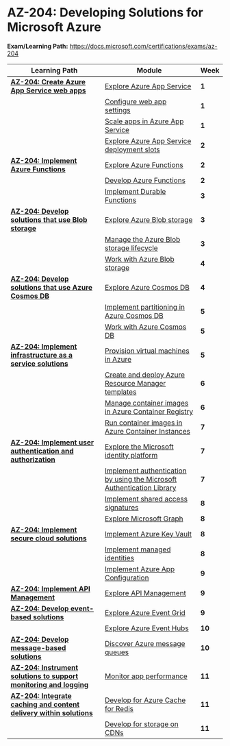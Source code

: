 # AZ-204: Developing Solutions for Microsoft Azure

**Exam/Learning Path:** https://docs.microsoft.com/certifications/exams/az-204

| **Learning Path** | **Module** | **Week** |
|-|-|-|
|**[AZ-204: Create Azure App Service web apps](https://docs.microsoft.com/learn/paths/create-azure-app-service-web-apps/)**| [Explore Azure App Service](https://docs.microsoft.com/learn/modules/introduction-to-azure-app-service/) | **1** 
| | [Configure web app settings](https://docs.microsoft.com/learn/modules/configure-web-app-settings/) | **1** 
| | [Scale apps in Azure App Service](https://docs.microsoft.com/learn/modules/scale-apps-app-service/) | **1** 
| | [Explore Azure App Service deployment slots](https://docs.microsoft.com/learn/modules/understand-app-service-deployment-slots/) | **2** 
|**[AZ-204: Implement Azure Functions](https://docs.microsoft.com/learn/paths/implement-azure-functions/)**| [Explore Azure Functions](https://docs.microsoft.com/learn/modules/explore-azure-functions/) | **2** 
| | [Develop Azure Functions](https://docs.microsoft.com/learn/modules/develop-azure-functions/) | **2** 
| | [Implement Durable Functions](https://docs.microsoft.com/learn/modules/implement-durable-functions/) | **3** 
|**[AZ-204: Develop solutions that use Blob storage](https://docs.microsoft.com/learn/paths/develop-solutions-that-use-blob-storage/)**| [Explore Azure Blob storage](https://docs.microsoft.com/learn/modules/explore-azure-blob-storage/) | **3** 
| | [Manage the Azure Blob storage lifecycle](https://docs.microsoft.com/learn/modules/manage-azure-blob-storage-lifecycle/) | **3** 
| | [Work with Azure Blob storage](https://docs.microsoft.com/learn/modules/work-azure-blob-storage/) | **4** 
|**[AZ-204: Develop solutions that use Azure Cosmos DB](https://docs.microsoft.com/learn/paths/az-204-develop-solutions-that-use-azure-cosmos-db/)**| [Explore Azure Cosmos DB](https://docs.microsoft.com/learn/modules/explore-azure-cosmos-db/) | **4** 
| | [Implement partitioning in Azure Cosmos DB](https://docs.microsoft.com/learn/modules/implement-partitioning-azure-cosmos-db/) | **5** 
| | [Work with Azure Cosmos DB](https://docs.microsoft.com/learn/modules/work-with-cosmos-db/) | **5** 
|**[AZ-204: Implement infrastructure as a service solutions](https://docs.microsoft.com/learn/paths/az-204-implement-iaas-solutions/)**| [Provision virtual machines in Azure](https://docs.microsoft.com/learn/modules/provision-virtual-machines-azure/) | **5** 
| | [Create and deploy Azure Resource Manager templates](https://docs.microsoft.com/learn/modules/create-deploy-azure-resource-manager-templates/) | **6** 
| | [Manage container images in Azure Container Registry](https://docs.microsoft.com/learn/modules/publish-container-image-to-azure-container-registry/) | **6** 
| | [Run container images in Azure Container Instances](https://docs.microsoft.com/learn/modules/create-run-container-images-azure-container-instances/) | **7** 
|**[AZ-204: Implement user authentication and authorization](https://docs.microsoft.com/learn/paths/az-204-implement-authentication-authorization/)**| [Explore the Microsoft identity platform](https://docs.microsoft.com/learn/modules/explore-microsoft-identity-platform/) | **7** 
| | [Implement authentication by using the Microsoft Authentication Library](https://docs.microsoft.com/learn/modules/implement-authentication-by-using-microsoft-authentication-library/) | **7** 
| | [Implement shared access signatures](https://docs.microsoft.com/learn/modules/implement-shared-access-signatures/) | **8** 
| | [Explore Microsoft Graph](https://docs.microsoft.com/learn/modules/microsoft-graph/) | **8** 
|**[AZ-204: Implement secure cloud solutions](https://docs.microsoft.com/learn/paths/az-204-implement-secure-cloud-solutions/)**| [Implement Azure Key Vault](https://docs.microsoft.com/learn/modules/implement-azure-key-vault/) | **8** 
| | [Implement managed identities](https://docs.microsoft.com/learn/modules/implement-managed-identities/) | **8** 
| | [Implement Azure App Configuration](https://docs.microsoft.com/learn/modules/implement-azure-app-configuration/) | **9** 
|**[AZ-204: Implement API Management](https://docs.microsoft.com/learn/paths/az-204-implement-api-management/)**| [Explore API Management](https://docs.microsoft.com/learn/modules/explore-api-management/) | **9** 
|**[AZ-204: Develop event-based solutions](https://docs.microsoft.com/learn/paths/az-204-develop-event-based-solutions/)**| [Explore Azure Event Grid](https://docs.microsoft.com/learn/modules/azure-event-grid/) | **9** 
| | [Explore Azure Event Hubs](https://docs.microsoft.com/learn/modules/azure-event-hubs/) | **10** 
|**[AZ-204: Develop message-based solutions](https://docs.microsoft.com/learn/paths/az-204-develop-message-based-solutions/)**| [Discover Azure message queues](https://docs.microsoft.com/learn/modules/discover-azure-message-queue/) | **10** 
|**[AZ-204: Instrument solutions to support monitoring and logging](https://docs.microsoft.com/learn/paths/az-204-instrument-solutions-support-monitoring-logging/)**| [Monitor app performance](https://docs.microsoft.com/learn/modules/monitor-app-performance/) | **11** 
|**[AZ-204: Integrate caching and content delivery within solutions](https://docs.microsoft.com/learn/paths/az-204-integrate-caching-content-delivery-within-solutions/)**| [Develop for Azure Cache for Redis](https://docs.microsoft.com/learn/modules/develop-for-azure-cache-for-redis/) | **11** 
| | [Develop for storage on CDNs](https://docs.microsoft.com/learn/modules/develop-for-storage-cdns/) | **11** 
